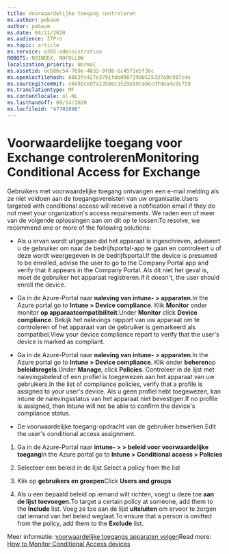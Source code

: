 ```yaml
---
title: Voorwaardelijke toegang controleren
ms.author: pebaum
author: pebaum
ms.date: 04/21/2020
ms.audience: ITPro
ms.topic: article
ms.service: o365-administration
ROBOTS: NOINDEX, NOFOLLOW
localization_priority: Normal
ms.assetid: dcb86c54-769e-4832-9f88-bc45f1e5f36c
ms.openlocfilehash: 6083fc427e3791fdb0907198b525337a0c987c4e
ms.sourcegitcommit: c6692ce0fa1358ec3529e59ca0ecdfdea4cdc759
ms.translationtype: MT
ms.contentlocale: nl-NL
ms.lasthandoff: 09/14/2020
ms.locfileid: "47702898"
---
```

# <a name="monitoring-conditional-access-for-exchange"></a><span data-ttu-id="e7b26-102">Voorwaardelijke toegang voor Exchange controleren</span><span class="sxs-lookup"><span data-stu-id="e7b26-102">Monitoring Conditional Access for Exchange</span></span>

<span data-ttu-id="e7b26-103">Gebruikers met voorwaardelijke toegang ontvangen een e-mail melding als ze niet voldoen aan de toegangsvereisten van uw organisatie.</span><span class="sxs-lookup"><span data-stu-id="e7b26-103">Users targeted with conditional access will receive a notification email if they do not meet your organization's access requirements.</span></span> <span data-ttu-id="e7b26-104">We raden een of meer van de volgende oplossingen aan om dit op te lossen:</span><span class="sxs-lookup"><span data-stu-id="e7b26-104">To resolve, we recommend one or more of the following solutions:</span></span>
  
- <span data-ttu-id="e7b26-105">Als u ervan wordt uitgegaan dat het apparaat is ingeschreven, adviseert u de gebruiker om naar de bedrijfsportal-app te gaan en controleert u of deze wordt weergegeven in de bedrijfsportal.</span><span class="sxs-lookup"><span data-stu-id="e7b26-105">If the device is presumed to be enrolled, advise the user to go to the Company Portal app and verify that it appears in the Company Portal.</span></span> <span data-ttu-id="e7b26-106">Als dit niet het geval is, moet de gebruiker het apparaat registreren.</span><span class="sxs-lookup"><span data-stu-id="e7b26-106">If it doesn't, the user should enroll the device.</span></span>
    
- <span data-ttu-id="e7b26-107">Ga in de Azure-Portal naar **naleving van intune- \> apparaten**.</span><span class="sxs-lookup"><span data-stu-id="e7b26-107">In the Azure portal go to **Intune \> Device compliance**.</span></span> <span data-ttu-id="e7b26-108">Klik **Monitor** onder monitor **op apparaatcompatibiliteit**.</span><span class="sxs-lookup"><span data-stu-id="e7b26-108">Under **Monitor** click **Device compliance**.</span></span> <span data-ttu-id="e7b26-109">Bekijk het nalevings rapport van uw apparaat om te controleren of het apparaat van de gebruiker is gemarkeerd als compatibel.</span><span class="sxs-lookup"><span data-stu-id="e7b26-109">View your device compliance report to verify that the user's device is marked as compliant.</span></span> 
    
- <span data-ttu-id="e7b26-110">Ga in de Azure-Portal naar **naleving van intune- \> apparaten**.</span><span class="sxs-lookup"><span data-stu-id="e7b26-110">In the Azure portal go to **Intune \> Device compliance**.</span></span> <span data-ttu-id="e7b26-111">Klik onder **beheren**op **beleidsregels**.</span><span class="sxs-lookup"><span data-stu-id="e7b26-111">Under **Manage**, click **Policies**.</span></span> <span data-ttu-id="e7b26-112">Controleer in de lijst met nalevingsbeleid of een profiel is toegewezen aan het apparaat van uw gebruikers.</span><span class="sxs-lookup"><span data-stu-id="e7b26-112">In the list of compliance policies, verify that a profile is assigned to your user's device.</span></span> <span data-ttu-id="e7b26-113">Als u geen profiel hebt toegewezen, kan intune de nalevingsstatus van het apparaat niet bevestigen.</span><span class="sxs-lookup"><span data-stu-id="e7b26-113">If no profile is assigned, then Intune will not be able to confirm the device's compliance status.</span></span> 
    
- <span data-ttu-id="e7b26-114">De voorwaardelijke toegang-opdracht van de gebruiker bewerken.</span><span class="sxs-lookup"><span data-stu-id="e7b26-114">Edit the user's conditional access assignment.</span></span>
    
1. <span data-ttu-id="e7b26-115">Ga in de Azure-Portal naar **intune- \> \> beleid voor voorwaardelijke toegang**</span><span class="sxs-lookup"><span data-stu-id="e7b26-115">In the Azure portal go to **Intune \> Conditional access \> Policies**</span></span>
    
2. <span data-ttu-id="e7b26-116">Selecteer een beleid in de lijst.</span><span class="sxs-lookup"><span data-stu-id="e7b26-116">Select a policy from the list</span></span>
    
3. <span data-ttu-id="e7b26-117">Klik op **gebruikers en groepen**</span><span class="sxs-lookup"><span data-stu-id="e7b26-117">Click **Users and groups**</span></span>
    
4. <span data-ttu-id="e7b26-118">Als u een bepaald beleid op iemand wilt richten, voegt u deze toe **aan de lijst toevoegen.**</span><span class="sxs-lookup"><span data-stu-id="e7b26-118">To target a certain policy at someone, add them to the **Include** list.</span></span> <span data-ttu-id="e7b26-119">Voeg ze toe aan de lijst **uitsluiten** om ervoor te zorgen dat iemand van het beleid weglaat.</span><span class="sxs-lookup"><span data-stu-id="e7b26-119">To ensure that a person is omitted from the policy, add them to the **Exclude** list.</span></span> 
    
<span data-ttu-id="e7b26-120">Meer informatie: [voorwaardelijke toegangs apparaten volgen](https://docs.microsoft.com/intune/conditional-access-exchange-monitor)</span><span class="sxs-lookup"><span data-stu-id="e7b26-120">Read more: [How to Monitor Conditional Access devices](https://docs.microsoft.com/intune/conditional-access-exchange-monitor)</span></span>
  


